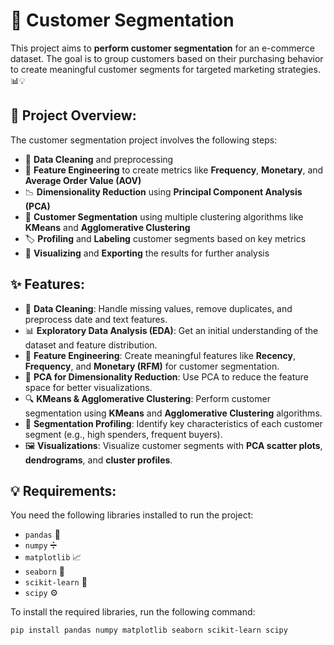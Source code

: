# 🌟 Customer Segmentation

This project aims to **perform customer segmentation** for an e-commerce dataset. The goal is to group customers based on their purchasing behavior to create meaningful customer segments for targeted marketing strategies. 📊💡

## 🚀 Project Overview:
The customer segmentation project involves the following steps:

- 🧹 **Data Cleaning** and preprocessing
- 🔧 **Feature Engineering** to create metrics like **Frequency**, **Monetary**, and **Average Order Value (AOV)**
- 📉 **Dimensionality Reduction** using **Principal Component Analysis (PCA)**
- 🤖 **Customer Segmentation** using multiple clustering algorithms like **KMeans** and **Agglomerative Clustering**
- 🏷️ **Profiling** and **Labeling** customer segments based on key metrics
- 🎨 **Visualizing** and **Exporting** the results for further analysis

## ✨ Features:
- 🧹 **Data Cleaning**: Handle missing values, remove duplicates, and preprocess date and text features.
- 📊 **Exploratory Data Analysis (EDA)**: Get an initial understanding of the dataset and feature distribution.
- 🧠 **Feature Engineering**: Create meaningful features like **Recency**, **Frequency**, and **Monetary (RFM)** for customer segmentation.
- 🧪 **PCA for Dimensionality Reduction**: Use PCA to reduce the feature space for better visualizations.
- 🔍 **KMeans & Agglomerative Clustering**: Perform customer segmentation using **KMeans** and **Agglomerative Clustering** algorithms.
- 🎯 **Segmentation Profiling**: Identify key characteristics of each customer segment (e.g., high spenders, frequent buyers).
- 🖼️ **Visualizations**: Visualize customer segments with **PCA scatter plots**, **dendrograms**, and **cluster profiles**.

## 💡 Requirements:
You need the following libraries installed to run the project:

- `pandas` 📑  
- `numpy` ➗  
- `matplotlib` 📈  
- `seaborn` 🎨  
- `scikit-learn` 🤖  
- `scipy` ⚙️

To install the required libraries, run the following command:
```bash
pip install pandas numpy matplotlib seaborn scikit-learn scipy
